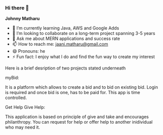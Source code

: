 ### Hi there 👋


**Johnny Matharu** 

- 🌱 I’m currently learning Java, AWS and Google Adds
- 👯 I’m looking to collaborate on a long-term project spanning 3-5 years
- 💬 Ask me about MERN applications and success rate
- 📫 How to reach me: jaani.matharu@gmail.com
- 😄 Pronouns: he 
- ⚡ Fun fact: I enjoy what I do and find the fun way to create my interest


Here is a brief desription of two projects stated underneath


myBid: 

It is a platform which allows to create a bid and to bid on existing bid. Login is required and once bid is one, has to be paid for. This app is time controlled.


Get Help Give Help:

This application is based on principle of give and take and encourages philanthropy. You can request for help or offer help to another inidividual who may need it.
